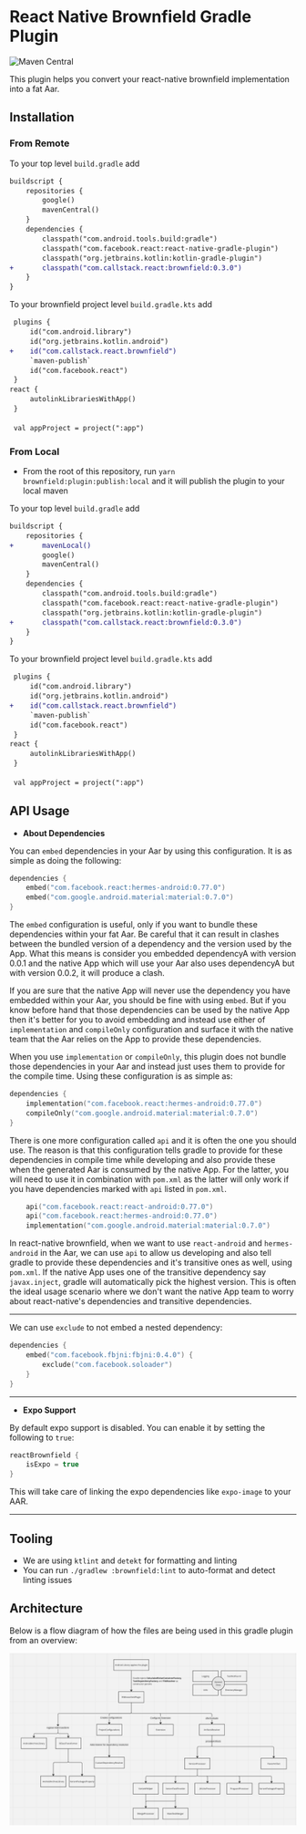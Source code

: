 # React Native Brownfield Gradle Plugin

![Maven Central](https://img.shields.io/maven-central/v/com.callstack.react/brownfield-gradle-plugin)


This plugin helps you convert your react-native brownfield implementation into a fat Aar.

## Installation

### From Remote

To your top level `build.gradle` add

```diff
buildscript {
    repositories {
        google()
        mavenCentral()
    }
    dependencies {
        classpath("com.android.tools.build:gradle")
        classpath("com.facebook.react:react-native-gradle-plugin")
        classpath("org.jetbrains.kotlin:kotlin-gradle-plugin")
+       classpath("com.callstack.react:brownfield:0.3.0")
    }
}
```

To your brownfield project level `build.gradle.kts` add
 
```diff
 plugins {
     id("com.android.library")
     id("org.jetbrains.kotlin.android")
+    id("com.callstack.react.brownfield")
     `maven-publish`
     id("com.facebook.react")
 }
react {
     autolinkLibrariesWithApp()
 }
 
 val appProject = project(":app")
```

### From Local

- From the root of this repository, run `yarn brownfield:plugin:publish:local` and it will publish the plugin to your local maven

To your top level `build.gradle` add

```diff
buildscript {
    repositories {
+       mavenLocal()
        google()
        mavenCentral()
    }
    dependencies {
        classpath("com.android.tools.build:gradle")
        classpath("com.facebook.react:react-native-gradle-plugin")
        classpath("org.jetbrains.kotlin:kotlin-gradle-plugin")
+       classpath("com.callstack.react:brownfield:0.3.0")
    }
}
```

To your brownfield project level `build.gradle.kts` add
 
```diff
 plugins {
     id("com.android.library")
     id("org.jetbrains.kotlin.android")
+    id("com.callstack.react.brownfield")
     `maven-publish`
     id("com.facebook.react")
 }
react {
     autolinkLibrariesWithApp()
 }
 
 val appProject = project(":app")
```

## API Usage

- **About Dependencies**

You can `embed` dependencies in your Aar by using this configuration. It is as simple as doing the following:

```kts
dependencies {
    embed("com.facebook.react:hermes-android:0.77.0")
    embed("com.google.android.material:material:0.7.0")
}
```

The `embed` configuration is useful, only if you want to bundle these dependencies within your fat Aar. Be careful that it can result in clashes between the bundled version of a dependency and the version used by the App. What this means is consider you embedded dependencyA with version 0.0.1 and the native App which will use your Aar also uses dependencyA but with version 0.0.2, it will produce a clash.

If you are sure that the native App will never use the dependency you have embedded within your Aar, you should be fine with using `embed`. But if you know before hand that those dependencies can be used by the native App then it's better for you to avoid embedding and instead use either of `implementation` and `compileOnly` configuration and surface it with the native team that the Aar relies on the App to provide these dependencies.

When you use `implementation` or `compileOnly`, this plugin does not bundle those dependencies in your Aar and instead just uses them to provide for the compile time. Using these configuration is as simple as:

```kts
dependencies {
    implementation("com.facebook.react:hermes-android:0.77.0")
    compileOnly("com.google.android.material:material:0.7.0")
}
```

There is one more configuration called `api` and it is often the one you should use. The reason is that this configuration tells gradle to provide for these dependencies in compile time while developing and also provide these when the generated Aar is consumed by the native App. For the latter, you will need to use it in combination with `pom.xml` as the latter will only work if you have dependencies marked with `api` listed in `pom.xml`.

```kts
    api("com.facebook.react:react-android:0.77.0")
    api("com.facebook.react:hermes-android:0.77.0")
    implementation("com.google.android.material:material:0.7.0")
```

In react-native brownfield, when we want to use `react-android` and `hermes-android` in the Aar, we can use `api` to allow us developing and also tell gradle to provide these dependencies and it's transitive ones as well, using `pom.xml`. If the native App uses one of the transitive dependency say `javax.inject`, gradle will automatically pick the highest version. This is often the ideal usage scenario where we don't want the native App team to worry about react-native's dependencies and transitive dependencies.

<hr/>

We can use `exclude` to not embed a nested dependency:

```kts
dependencies {
    embed("com.facebook.fbjni:fbjni:0.4.0") {
        exclude("com.facebook.soloader")
    }
}
```

<hr/>

- **Expo Support**

By default expo support is disabled. You can enable it by setting the following to `true`:

```kts
reactBrownfield {
    isExpo = true
}
```

This will take care of linking the expo dependencies like `expo-image` to your AAR.

<hr/>

## Tooling

- We are using `ktlint` and `detekt` for formatting and linting
- You can run `./gradlew :brownfield:lint` to auto-format and detect linting issues


## Architecture

Below is a flow diagram of how the files are being used in this gradle plugin from an overview:

![react-brownfield-architecture](../../screenshots/react-brownfield-arch.png)

